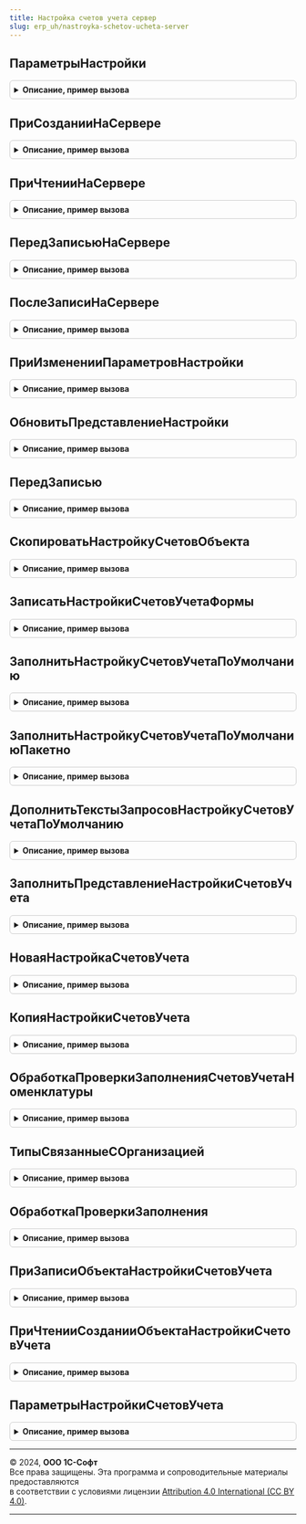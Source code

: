 ```yaml
---
title: Настройка счетов учета сервер
slug: erp_uh/nastroyka-schetov-ucheta-server
---
```



## ПараметрыНастройки
<details style="margin: 1em 0; padding: 0.5em; border: 1px solid #ccc; border-radius: 6px;">

<summary style="font-weight: bold; cursor: pointer;">Описание, пример вызова</summary>

```bsl

// Возвращает структуру параметров настройки счета учета операции.
//
// Возвращаемое значение:
// 	Структура - Описание:
// 	* ДоступностьПоОперации - Булево - Признак доступности настройки по хозяйственной операции документа.
//
// 	* ПутьКДанным - Строка - Путь к данным настройки счетов регл. учета (Например, "Объект" или "Объект.ПрочиеРасходы").
// 	* НастройкаСчетовУчета - Строка - Имя реквизита хранения настройки счетов учета операции. Значение по умолчанию "НастройкаСчетовУчета".
//	* СтатьяАктивовПассивов - Строка - Имя реквизита хранения статьи прочих активов пассивов. Значение по умолчанию "СтатьяАктивовПассивов".
//	* АналитикаАктивовПассивов - Строка - Имя реквизита хранения аналитики прочих активов пассивов. Значение по умолчанию "АналитикаАктивовПассивов".
// 	* ВерсияНастройкиСчетовУчета - Строка - Имя реквизита хранения версии настройки счетов учета операции.
//										Используется для корректной работы механизма выборочной регистрации к отражению в регл. учете.
//										Значение по умолчанию пустая строка.
// 	* Представление - Строка - Имя реквизита формы (Типа Строка) для хранения представления гиперссылки настройки.
// 	                       Значение по умолчанию "ПредставлениеОтраженияОперации".
// 	* ТипСтатьи - Строка - Имя реквизита ТипСтатьи (Типа Число), в котором хранится числовой индекс типа выбранной статьи.
// 	                       Заполнение реквизита обеспечивается функциями выбора статей и аналитик механизма учета доходов и расходов.
// 	                       См. ДоходыИРасходыКлиентСервер.ЗаполнитьРеквизитыСтатьи.
// 	                       Если параметр указан, то настройка счетов учета доступна только при выбранной статье прочих активов и пассивов (ТипСтатьи = 3).
//
//	* Организация - Строка - Полный путь к данным организации документа. Значение по умолчанию "ТипСтатьи".
//
//	* ИсточникиПодбораСубконто - СписокЗначений - Список источников автоматического подбора субконто
//       * Значение - Произвольный - Тип источника автоматического подбора субконто (Например, Тип("СправочникСсылка.ФизическиеЛица"))
//       * Заголовок - Строка - Путь к данным источника, (Например, "Объект.Начисление.ФизическоеЛицо").
//
//	* ЭлементыФормы - Массив - Имена элементов формы, через которые выполняется настройка счетов учета.
//
//	* УсловияДоступностиСчетаУчетаВСтроках - Структура - Дополнительные условия доступности настройки в строках таблицы.
//	                                                 Если условий несколько, то доступность определяется по "И".
//	                                                 В элементах структуры:
//	                                                 	* Ключ - Строка - Имя реквизита объекта или реквизита таблицы, определяющее доступность статьи.
//	                                                 	* Значение - Произвольный - Значение реквизита, при котором выбор статьи доступен.
//	* СкрыватьНедоступныйСчетУчетаВСтроках - Булево - Если Истина, то недоступные в строках статьи и аналитики скрываются.
//	                                               Если Ложь, то для ячеек устанавливается оформление ТолькоПросмотр. Значение по умолчанию Ложь.
//
Функция ПараметрыНастройки() Экспорт
```

Пример вызова
```bsl
Результат = НастройкаСчетовУчетаСервер.ПараметрыНастройки() 
```
</details>

## ПриСозданииНаСервере
<details style="margin: 1em 0; padding: 0.5em; border: 1px solid #ccc; border-radius: 6px;">

<summary style="font-weight: bold; cursor: pointer;">Описание, пример вызова</summary>

```bsl

// Инициализирует форму объекта в соответствии с свойствами элементов настройки счетов учета.
// Вызывается в обработчике формы ПриСозданииНаСервере().
//
// Параметры:
// 	Форма - ФормаКлиентскогоПриложения - Форма объекта настройки
// 	ПараметрыНастройкиСчетов - Массив, Структура - Параметры настройки (См. НастройкаСчетовУчетаСервер.ПараметрыНастройки).
// 	                                         Если для объекта выполняется настройка нескольких счетов, то передается массив.
// 	                                         Каждый элемент массива - структура параметров.
//
Процедура ПриСозданииНаСервере(Форма, ПараметрыНастройкиСчетов) Экспорт
```

Пример вызова
```bsl
НастройкаСчетовУчетаСервер.ПриСозданииНаСервере(Форма, ПараметрыНастройкиСчетов) 
```
</details>

## ПриЧтенииНаСервере
<details style="margin: 1em 0; padding: 0.5em; border: 1px solid #ccc; border-radius: 6px;">

<summary style="font-weight: bold; cursor: pointer;">Описание, пример вызова</summary>

```bsl

// Устанавливает свойства элементов настройки при чтении данных объекта настройки.
// Вызывается в обработчике формы ПриЧтенииНаСервере().
//
// Параметры:
// 	Форма - ФормаКлиентскогоПриложения - Форма объекта настройки
// 	ПараметрыНастройкиСчетов - Массив, Структура - Параметры настройки (См. НастройкаСчетовУчетаСервер.ПараметрыНастройки).
// 	                                         Если для объекта выполняется настройка нескольких счетов, то передается массив.
// 	                                         Каждый элемент массива - структура параметров.
//
Процедура ПриЧтенииНаСервере(Форма, ПараметрыНастройкиСчетов) Экспорт
```

Пример вызова
```bsl
НастройкаСчетовУчетаСервер.ПриЧтенииНаСервере(Форма, ПараметрыНастройкиСчетов) 
```
</details>

## ПередЗаписьюНаСервере
<details style="margin: 1em 0; padding: 0.5em; border: 1px solid #ccc; border-radius: 6px;">

<summary style="font-weight: bold; cursor: pointer;">Описание, пример вызова</summary>

```bsl

// Заполняет значение субконто по свойству ИсточникиПодбораСубконто (если источники указаны).
// Вызывается в обработчике формы ПередЗаписьюНаСервере().
//
// Параметры:
// 	Форма - ФормаКлиентскогоПриложения - Форма объекта
// 	ТекущийОбъект - ДокументОбъект - Записываемый объект
//
Процедура ПередЗаписьюНаСервере(Форма, ТекущийОбъект) Экспорт
```

Пример вызова
```bsl
НастройкаСчетовУчетаСервер.ПередЗаписьюНаСервере(Форма, ТекущийОбъект) 
```
</details>

## ПослеЗаписиНаСервере
<details style="margin: 1em 0; padding: 0.5em; border: 1px solid #ccc; border-radius: 6px;">

<summary style="font-weight: bold; cursor: pointer;">Описание, пример вызова</summary>

```bsl

// Устанавливает свойства элементов настройки после записи данных объекта настройки.
//
// Параметры:
// 	Форма - ФормаКлиентскогоПриложения - Форма объекта настройки
//
Процедура ПослеЗаписиНаСервере(Форма) Экспорт
```

Пример вызова
```bsl
НастройкаСчетовУчетаСервер.ПослеЗаписиНаСервере(Форма) 
```
</details>

## ПриИзмененииПараметровНастройки
<details style="margin: 1em 0; padding: 0.5em; border: 1px solid #ccc; border-radius: 6px;">

<summary style="font-weight: bold; cursor: pointer;">Описание, пример вызова</summary>

```bsl

// Выполняет настройку формы под новые параметры.
//
// Параметры:
// 	Форма - ФормаКлиентскогоПриложения - Форма объекта настройки
// 	ПараметрыНастройкиСчетов - Структура, Массив - Параметры настройки (См. НастройкаСчетовУчетаСервер.ПараметрыНастройки).
// 	                                         Если для объекта выполняется настройка нескольких счетов, то передается массив.
// 	                                         Каждый элемент массива - структура параметров.
//
Процедура ПриИзмененииПараметровНастройки(Форма, ПараметрыНастройкиСчетов) Экспорт
```

Пример вызова
```bsl
НастройкаСчетовУчетаСервер.ПриИзмененииПараметровНастройки(Форма, ПараметрыНастройкиСчетов) 
```
</details>

## ОбновитьПредставлениеНастройки
<details style="margin: 1em 0; padding: 0.5em; border: 1px solid #ccc; border-radius: 6px;">

<summary style="font-weight: bold; cursor: pointer;">Описание, пример вызова</summary>

```bsl

// Вызывается после программного установки счетов учета для обновления отображения на форме.
//
//
// Параметры:
// 	Форма - ФормаКлиентскогоПриложения - Форма объекта настройки
// 	ПутьКДанным - Строка - Путь к данным настройки счетов
// 	ИдентификаторыСтрок - Число, Массив - Идентификаторы измененных строк.
// 	                               Если счет учета в таблице, а идентификаторы измененных строк не переданы, то будут обновлены данные во всей таблице.
//
Процедура ОбновитьПредставлениеНастройки(Форма, ПутьКДанным = Неопределено, ИдентификаторыСтрок = Неопределено) Экспорт
```

Пример вызова
```bsl
НастройкаСчетовУчетаСервер.ОбновитьПредставлениеНастройки(Форма, ПутьКДанным, ИдентификаторыСтрок);
```
</details>

## ПередЗаписью
<details style="margin: 1em 0; padding: 0.5em; border: 1px solid #ccc; border-radius: 6px;">

<summary style="font-weight: bold; cursor: pointer;">Описание, пример вызова</summary>

```bsl

// Предназначена для сохранения измененных в форме данных настроек счетов учета прочих операций документа или справочника,
// пометки на удаление неиспользуемых настроек, синхронизации пометки удаления настроек и их владельца.
// Вызывается из события ПередЗаписью объекта документа или справочника. Данные настроек счетов учета
// передаются через механизм дополнительных свойств объекта в свойстве "НастройкиСчетовУчета".
//
// Параметры:
//  Объект - ДокументОбъект,
//           СправочникОбъект - записываемый объект
//  ПараметрыНастройкиСчетов - Массив, Структура - Параметры настройки (См. НастройкаСчетовУчетаСервер.ПараметрыНастройки).
// 	                                         Если для объекта выполняется настройка нескольких счетов, то передается массив.
// 	                                         Каждый элемент массива - структура параметров.
//
Процедура ПередЗаписью(Объект, ПараметрыНастройкиСчетов) Экспорт
```

Пример вызова
```bsl
НастройкаСчетовУчетаСервер.ПередЗаписью(Объект, ПараметрыНастройкиСчетов) 
```
</details>

## СкопироватьНастройкуСчетовОбъекта
<details style="margin: 1em 0; padding: 0.5em; border: 1px solid #ccc; border-radius: 6px;">

<summary style="font-weight: bold; cursor: pointer;">Описание, пример вызова</summary>

```bsl

// Предназначена для копирования состава настроек счетов учета прочих операций из одной настройки счетов учета объекта в другую.
// Если ссылка на настройку счетов учета - приемник не заполнена, будет создан новый элемент справочника настроек счетов.
// Иначе настройка счетов учета - приемник будет перезаписана, если ее данные отличаются от настройки счетов учета - источника.
// Ограничения текущей реализации: настройки счетов источник и приемник должны иметь одинаковый путь к данным.
//
// Параметры:
//  Объект - ДокументОбъект,
//           СправочникОбъект - записываемый объект
//  ПараметрыНастройкиСчетов - Массив, Структура - Параметры настройки (См. НастройкаСчетовУчетаСервер.ПараметрыНастройки).
// 	                                         Если для объекта выполняется настройка нескольких счетов, то передается массив.
// 	                                         Каждый элемент массива - структура параметров.
//  НастройкаСчетовИсточник - Строка - имя реквизита с копируемой настройкой счетов учета
//  НастройкаСчетовПриемник - Строка - имя реквизита настройки счетов учета, в которую копируется состав настроек источника
//
Процедура СкопироватьНастройкуСчетовОбъекта(Объект, ПараметрыНастройкиСчетов, НастройкаСчетовИсточник, НастройкаСчетовПриемник) Экспорт
```

Пример вызова
```bsl
НастройкаСчетовУчетаСервер.СкопироватьНастройкуСчетовОбъекта(Объект, ПараметрыНастройкиСчетов, НастройкаСчетовИсточник, НастройкаСчетовПриемник) 
```
</details>

## ЗаписатьНастройкиСчетовУчетаФормы
<details style="margin: 1em 0; padding: 0.5em; border: 1px solid #ccc; border-radius: 6px;">

<summary style="font-weight: bold; cursor: pointer;">Описание, пример вызова</summary>

```bsl

// Предназначена для сохранения созданных и измененных в форме настроек счетов учета прочих операций.
// В основном используется в дополнительнывх формах и обработках по изменению табличных частей.
// Вызывается при начале выполнения обработки или перед выполнением кода закрытия формы.
// Вновь созданные настройки счетов учета записываются без владельца, владелец записывается при записи объекта,
// в котором используются созданные настройки.
//
// Параметры:
//  Форма - ФормаКлиентскогоПриложения - форма с настройками счетов учета
//
Процедура ЗаписатьНастройкиСчетовУчетаФормы(Форма) Экспорт
```

Пример вызова
```bsl
НастройкаСчетовУчетаСервер.ЗаписатьНастройкиСчетовУчетаФормы(Форма) 
```
</details>

## ЗаполнитьНастройкуСчетовУчетаПоУмолчанию
<details style="margin: 1em 0; padding: 0.5em; border: 1px solid #ccc; border-radius: 6px;">

<summary style="font-weight: bold; cursor: pointer;">Описание, пример вызова</summary>

```bsl

// Заполняет настройку счетов учета по умолчанию по данным статьи активов и пассивов.
// Вызывается из механизма ОбработкаТабличнойЧасти.
//
// Параметры:
//  ТекущаяСтрока - Структура - Данные строки.
//  ПараметрыДействия - Структура - Параметры действия. (См. НастройкаСчетовУчетаКлиентСервер.ВставитьДействиеЗаполнитьНастройкуСчетовУчетаПоУмолчанию):
//   *ДействиеВФорме - Булево - признак выполнения действия в форме объекта
//   *ДанныеНастройкиСчетовУчета - Структура из см. НастройкаСчетовУчетаКлиентСервер.НовыеДанныеНастройкиСчетовУчета
//
Процедура ЗаполнитьНастройкуСчетовУчетаПоУмолчанию(ТекущаяСтрока, ПараметрыДействия) Экспорт
```

Пример вызова
```bsl
НастройкаСчетовУчетаСервер.ЗаполнитьНастройкуСчетовУчетаПоУмолчанию(ТекущаяСтрока, ПараметрыДействия) 
```
</details>

## ЗаполнитьНастройкуСчетовУчетаПоУмолчаниюПакетно
<details style="margin: 1em 0; padding: 0.5em; border: 1px solid #ccc; border-radius: 6px;">

<summary style="font-weight: bold; cursor: pointer;">Описание, пример вызова</summary>

```bsl

// Заполняет настройку счетов учета по умолчанию по данным статьи активов и пассивов. Вызывается из механизма пакетной
// обработки табличных частей.
//
// Параметры:
//  ТекущаяСтрока - см. ПакетнаяОбработкаТабличнойЧастиСервер.ОбработатьСтрокуТЧВЦикле.ТекущаяСтрока
//  ПараметрыДействия - Структура - Параметры действия. (См. НастройкаСчетовУчетаКлиентСервер.ВставитьДействиеЗаполнитьНастройкуСчетовУчетаПоУмолчанию):
//   *ДействиеВФорме - Булево - признак выполнения действия в форме объекта
//   *ДанныеНастройкиСчетовУчета - см. НастройкаСчетовУчетаКлиентСервер.НовыеДанныеНастройкиСчетовУчета
//   КэшированныеЗначения - см. ПакетнаяОбработкаТабличнойЧастиКлиентСервер.ПолучитьСтруктуруКэшируемыеЗначения
//
Процедура ЗаполнитьНастройкуСчетовУчетаПоУмолчаниюПакетно(ТекущаяСтрока, ПараметрыДействия, КэшированныеЗначения) Экспорт
```

Пример вызова
```bsl
НастройкаСчетовУчетаСервер.ЗаполнитьНастройкуСчетовУчетаПоУмолчаниюПакетно(ТекущаяСтрока, ПараметрыДействия, КэшированныеЗначения) 
```
</details>

## ДополнитьТекстыЗапросовНастройкуСчетовУчетаПоУмолчанию
<details style="margin: 1em 0; padding: 0.5em; border: 1px solid #ccc; border-radius: 6px;">

<summary style="font-weight: bold; cursor: pointer;">Описание, пример вызова</summary>

```bsl

// Добавляет запрос в пакет запросов для получения данных, необходимых для заполнения настройки счетов по умолчанию
// при обработке строк табличной части.
//
// Параметры:
//  СтруктураДействий - см. ПакетнаяОбработкаТабличнойЧастиСервер.ОбработатьСтрокуТЧВЦикле.Действия
//  ОписаниеЗапроса - см. ПакетнаяОбработкаТабличнойЧастиСервер.ОписаниеЗапроса
//  КэшированныеЗначения - см. ПакетнаяОбработкаТабличнойЧастиКлиентСервер.ПолучитьСтруктуруКэшируемыеЗначения
//
Процедура ДополнитьТекстыЗапросовНастройкуСчетовУчетаПоУмолчанию(СтруктураДействий, ОписаниеЗапроса, КэшированныеЗначения) Экспорт
```

Пример вызова
```bsl
НастройкаСчетовУчетаСервер.ДополнитьТекстыЗапросовНастройкуСчетовУчетаПоУмолчанию(СтруктураДействий, ОписаниеЗапроса, КэшированныеЗначения) 
```
</details>

## ЗаполнитьПредставлениеНастройкиСчетовУчета
<details style="margin: 1em 0; padding: 0.5em; border: 1px solid #ccc; border-radius: 6px;">

<summary style="font-weight: bold; cursor: pointer;">Описание, пример вызова</summary>

```bsl

// Заполняет представление настройки счетов учета.
// Вызывается из механизма ОбработкаТабличнойЧасти.
//
// Параметры:
//  ТекущаяСтрока - Структура - Данные строки.
//  ПараметрыДействия - Структура - Параметры действия. (См. НастройкаСчетовУчетаКлиентСервер.ВставитьДействиеЗаполнитьПредставлениеНастройкиСчетовУчета):
//   *ДанныеНастройкиСчетовУчета - Структура из см. НастройкаСчетовУчетаКлиентСервер.НовыеДанныеНастройкиСчетовУчета
//
Процедура ЗаполнитьПредставлениеНастройкиСчетовУчета(ТекущаяСтрока, ПараметрыДействия) Экспорт
```

Пример вызова
```bsl
НастройкаСчетовУчетаСервер.ЗаполнитьПредставлениеНастройкиСчетовУчета(ТекущаяСтрока, ПараметрыДействия) 
```
</details>

## НоваяНастройкаСчетовУчета
<details style="margin: 1em 0; padding: 0.5em; border: 1px solid #ccc; border-radius: 6px;">

<summary style="font-weight: bold; cursor: pointer;">Описание, пример вызова</summary>

```bsl

// Предназначена для создания нового элемента справочника настроек счетов учета по переданным данным.
// Используется при программном заполнении настроек счетов учета объектов документов и справочников,
// по известным значениям счетов учета и субконто.
//
// Если создание настройки учета происходит для объекта, редактируемого в форме, обязательна
// передача формы. В этом случае данные настройки будут сохранены в кэше механизма, а запись нового элемента
// настроек произойдет перед записью редактируемого объекта формы.
//
// Если заполнение настройки учета происходит для объекта - переменной модуля, то запись нового элемента
// настроек происходит непосредственно в функции. Вновь созданная настройка счетов учета записывается
// без владельца, владелец записывается при записи объекта, в котором используется созданная настройка.
//
// Параметры:
//  ДанныеНастройки - См. НастройкаСчетовУчетаКлиентСервер.СоставНастройкиСчетовУчета
//  Форма - ФормаКлиентскогоПриложения - форма редактируемого объекта документа или справочника
//
// Возвращаемое значение:
//  СправочникСсылка.НастройкиСчетовУчетаПрочихОпераций - новый элемент настройки счетов учета с переданными данными настройки счетов.
//   При передаче формы в параметр Форма это ссылка нового (еще не существующего) элемента справочника настроек.
//   Если форма не передана, это ссылка созданного при работе функции нового элемента справочника настроек.
//
Функция НоваяНастройкаСчетовУчета(ДанныеНастройки, Форма = Неопределено) Экспорт
```

Пример вызова
```bsl
Результат = НастройкаСчетовУчетаСервер.НоваяНастройкаСчетовУчета(ДанныеНастройки, Форма);
```
</details>

## КопияНастройкиСчетовУчета
<details style="margin: 1em 0; padding: 0.5em; border: 1px solid #ccc; border-radius: 6px;">

<summary style="font-weight: bold; cursor: pointer;">Описание, пример вызова</summary>

```bsl

// Предназначена для копирования содержимого настройки счетов учета в новый элемент справочника настроек.
// Используется при программном заполнении настроек счетов учета объектов документов и справочников,
// где простое присвоение ссылки настройки счетов, полученной из другого объекта, недопустимо.
//
// Если заполнение настройки учета происходит для объекта, редактируемого в форме, обязательна
// передача формы. В этом случае данные настройки будут сохранены в кэше механизма, а запись нового элемента
// настроек произойдет перед записью редактируемого объекта формы.
//
// Если заполнение настройки учета происходит для объекта - переменной модуля, то запись нового элемента
// настроек происходит непосредственно в функции. Вновь созданная настройка счетов учета записывается
// без владельца, владелец записывается при записи объекта, в котором используется созданная настройка.
//
// Параметры:
//  НастройкаСчетовИсточник - СправочникСсылка.НастройкиСчетовУчетаПрочихОпераций - настройка счетов учета, данные которой необходимо скопировать в новую настройку
//  Форма - ФормаКлиентскогоПриложения - форма редактируемого объекта документа или справочника
//
// Возвращаемое значение:
//  СправочникСсылка.НастройкиСчетовУчетаПрочихОпераций - новый элемент настройки счетов учета с данными настройки счетов - источника.
//   При передаче формы в параметр Форма это ссылка нового (еще не существующего) элемента справочника настроек.
//   Если форма не передана, это ссылка созданного при работе функции нового элемента справочника настроек.
//
Функция КопияНастройкиСчетовУчета(НастройкаСчетовИсточник, Форма = Неопределено) Экспорт
```

Пример вызова
```bsl
Результат = НастройкаСчетовУчетаСервер.КопияНастройкиСчетовУчета(НастройкаСчетовИсточник, Форма);
```
</details>

## ОбработкаПроверкиЗаполненияСчетовУчетаНоменклатуры
<details style="margin: 1em 0; padding: 0.5em; border: 1px solid #ccc; border-radius: 6px;">

<summary style="font-weight: bold; cursor: pointer;">Описание, пример вызова</summary>

```bsl

// Выполняет проверку заполнения счетов учета в объекте.
//
// Параметры:
// 	Объект - Произвольный - Объект хранения настроек счетов
//	Отказ - Булево - Флаг Отказ
//	ПроверяемыеРеквизиты - Массив - Проверяемые реквизиты
//
Процедура ОбработкаПроверкиЗаполненияСчетовУчетаНоменклатуры(Объект, Отказ, ПроверяемыеРеквизиты) Экспорт
```

Пример вызова
```bsl
НастройкаСчетовУчетаСервер.ОбработкаПроверкиЗаполненияСчетовУчетаНоменклатуры(Объект, Отказ, ПроверяемыеРеквизиты) 
```
</details>

## ТипыСвязанныеСОрганизацией
<details style="margin: 1em 0; padding: 0.5em; border: 1px solid #ccc; border-radius: 6px;">

<summary style="font-weight: bold; cursor: pointer;">Описание, пример вызова</summary>

```bsl

// Функция возвращает типы значений, для которых имеет смысл отбор по организации
//
// Возвращаемое значение:
//	ОписаниеТипов - Описание типов справочников, которые зависят от организации.
//
Функция ТипыСвязанныеСОрганизацией() Экспорт
```

Пример вызова
```bsl
Результат = НастройкаСчетовУчетаСервер.ТипыСвязанныеСОрганизацией() 
```
</details>

## ОбработкаПроверкиЗаполнения
<details style="margin: 1em 0; padding: 0.5em; border: 1px solid #ccc; border-radius: 6px;">

<summary style="font-weight: bold; cursor: pointer;">Описание, пример вызова</summary>

```bsl

// Вызывается из соответствующего обработчика формы с настраиваемыми счетами учета
//
// Параметры:
//  Форма - ФормаКлиентскогоПриложения - форма, для которой необходимо проверить заполнение настроек счетов учета (и субконто)
//  Отказ - Булево - Если в теле процедуры-обработчика установить данному параметру значение Истина,
//                   то будет выполнен отказ от продолжения работы после выполнения проверки заполнения.
//  ПроверяемыеРеквизиты - Массив - Массив путей к реквизитам, для которых будет выполнена проверка заполнения.
//
Процедура ОбработкаПроверкиЗаполнения(Форма, Отказ, ПроверяемыеРеквизиты) Экспорт
```

Пример вызова
```bsl
НастройкаСчетовУчетаСервер.ОбработкаПроверкиЗаполнения(Форма, Отказ, ПроверяемыеРеквизиты) 
```
</details>

## ПриЗаписиОбъектаНастройкиСчетовУчета
<details style="margin: 1em 0; padding: 0.5em; border: 1px solid #ccc; border-radius: 6px;">

<summary style="font-weight: bold; cursor: pointer;">Описание, пример вызова</summary>

```bsl

// Выполняет сохранение счетов учета.
//
// Параметры:
//  Форма - ФормаКлиентскогоПриложения - форма объекта настройки;
//  Отказ - Булево - Признак отказа от записи, см. параметр "Отказ" события ПриЗаписиНаСервере;
// 	Объект - СправочникОбъект, ДанныеФормыСтруктура, Произвольный - Объект хранения настроек счетов, см. параметр "ТекущийОбъект" события ПриЗаписиНаСервере;
// 	ПараметрыЗаписи - Структура - содержит параметры записи, см. параметр "ПараметрыЗаписи" события ПриЗаписиНаСервере.
//
Процедура ПриЗаписиОбъектаНастройкиСчетовУчета(Форма, Отказ, Объект, ПараметрыЗаписи) Экспорт
```

Пример вызова
```bsl
НастройкаСчетовУчетаСервер.ПриЗаписиОбъектаНастройкиСчетовУчета(Форма, Отказ, Объект, ПараметрыЗаписи) 
```
</details>

## ПриЧтенииСозданииОбъектаНастройкиСчетовУчета
<details style="margin: 1em 0; padding: 0.5em; border: 1px solid #ccc; border-radius: 6px;">

<summary style="font-weight: bold; cursor: pointer;">Описание, пример вызова</summary>

```bsl

// Выполняет загрузку счетов учета.
//
// Параметры:
// Форма - ФормаКлиентскогоПриложения - форма объекта настройки. В форме реквизит:
// 	* Объект - ДанныеФормыСтруктура - содержит поля:
// 		** Ссылка - СправочникСсылка -
//
Процедура ПриЧтенииСозданииОбъектаНастройкиСчетовУчета(Форма) Экспорт
```

Пример вызова
```bsl
НастройкаСчетовУчетаСервер.ПриЧтенииСозданииОбъектаНастройкиСчетовУчета(Форма) 
```
</details>

## ПараметрыНастройкиСчетовУчета
<details style="margin: 1em 0; padding: 0.5em; border: 1px solid #ccc; border-radius: 6px;">

<summary style="font-weight: bold; cursor: pointer;">Описание, пример вызова</summary>

```bsl

// Возвращает структуру параметров настройки счетов учета.
//
// Параметры:
// 	РазделыУчета - Неопределено, Массив -
// Возвращаемое значение:
// 	Структура - Параметры настройки счетов учета
//
Функция ПараметрыНастройкиСчетовУчета(РазделыУчета = Неопределено) Экспорт
```

Пример вызова
```bsl
Результат = НастройкаСчетовУчетаСервер.ПараметрыНастройкиСчетовУчета(РазделыУчета);
```
</details>

---

© 2024, **ООО 1С-Софт**  
Все права защищены. Эта программа и сопроводительные материалы предоставляются  
в соответствии с условиями лицензии [Attribution 4.0 International (CC BY 4.0)](https://creativecommons.org/licenses/by/4.0/legalcode).

---

